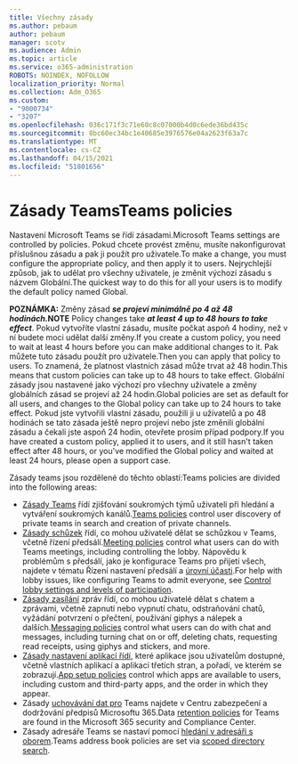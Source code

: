 ```yaml
---
title: Všechny zásady
ms.author: pebaum
author: pebaum
manager: scotv
ms.audience: Admin
ms.topic: article
ms.service: o365-administration
ROBOTS: NOINDEX, NOFOLLOW
localization_priority: Normal
ms.collection: Adm_O365
ms.custom:
- "9000734"
- "3207"
ms.openlocfilehash: 036c171f3c71e60c8c07000b4d0c6ede36bd435c
ms.sourcegitcommit: 8bc60ec34bc1e40685e3976576e04a2623f63a7c
ms.translationtype: MT
ms.contentlocale: cs-CZ
ms.lasthandoff: 04/15/2021
ms.locfileid: "51801656"
---
```

# <a name="teams-policies"></a><span data-ttu-id="9d527-102">Zásady Teams</span><span class="sxs-lookup"><span data-stu-id="9d527-102">Teams policies</span></span>

<span data-ttu-id="9d527-103">Nastavení Microsoft Teams se řídí zásadami.</span><span class="sxs-lookup"><span data-stu-id="9d527-103">Microsoft Teams settings are controlled by policies.</span></span> <span data-ttu-id="9d527-104">Pokud chcete provést změnu, musíte nakonfigurovat příslušnou zásadu a pak ji použít pro uživatele.</span><span class="sxs-lookup"><span data-stu-id="9d527-104">To make a change, you must configure the appropriate policy, and then apply it to users.</span></span> <span data-ttu-id="9d527-105">Nejrychlejší způsob, jak to udělat pro všechny uživatele, je změnit výchozí zásadu s názvem Globální.</span><span class="sxs-lookup"><span data-stu-id="9d527-105">The quickest way to do this for all your users is to modify the default policy named Global.</span></span> 

<span data-ttu-id="9d527-106">**POZNÁMKA:** Změny zásad **_se projeví minimálně po 4 až 48 hodinách._**</span><span class="sxs-lookup"><span data-stu-id="9d527-106">**NOTE** Policy changes take **_at least 4 up to 48 hours to take effect_**.</span></span> <span data-ttu-id="9d527-107">Pokud vytvoříte vlastní zásadu, musíte počkat aspoň 4 hodiny, než v ní budete moci udělat další změny.</span><span class="sxs-lookup"><span data-stu-id="9d527-107">If you create a custom policy, you need to wait at least 4 hours before you can make additional changes to it.</span></span> <span data-ttu-id="9d527-108">Pak můžete tuto zásadu použít pro uživatele.</span><span class="sxs-lookup"><span data-stu-id="9d527-108">Then you can apply that policy to users.</span></span> <span data-ttu-id="9d527-109">To znamená, že platnost vlastních zásad může trvat až 48 hodin.</span><span class="sxs-lookup"><span data-stu-id="9d527-109">This means that custom policies can take up to 48 hours to take effect.</span></span> <span data-ttu-id="9d527-110">Globální zásady jsou nastavené jako výchozí pro všechny uživatele a změny globálních zásad se projeví až 24 hodin.</span><span class="sxs-lookup"><span data-stu-id="9d527-110">Global policies are set as default for all users, and changes to the Global policy can take up to 24 hours to take effect.</span></span> <span data-ttu-id="9d527-111">Pokud jste vytvořili vlastní zásadu, použili ji u uživatelů a po 48 hodinách se tato zásada ještě nepro projeví nebo jste změnili globální zásadu a čekali jste aspoň 24 hodin, otevřete prosím případ podpory.</span><span class="sxs-lookup"><span data-stu-id="9d527-111">If you have created a custom policy, applied it to users, and it still hasn't taken effect after 48 hours, or you've modified the Global policy and waited at least 24 hours, please open a support case.</span></span>

<span data-ttu-id="9d527-112">Zásady teams jsou rozdělené do těchto oblastí:</span><span class="sxs-lookup"><span data-stu-id="9d527-112">Teams policies are divided into the following areas:</span></span>

- <span data-ttu-id="9d527-113">[Zásady Teams](https://docs.microsoft.com/MicrosoftTeams/teams-policies) řídí zjišťování soukromých týmů uživateli při hledání a vytváření soukromých kanálů.</span><span class="sxs-lookup"><span data-stu-id="9d527-113">[Teams policies](https://docs.microsoft.com/MicrosoftTeams/teams-policies) control user discovery of private teams in search and creation of private channels.</span></span>  
- <span data-ttu-id="9d527-114">[Zásady schůzek](https://docs.microsoft.com/microsoftteams/meeting-policies-in-teams) řídí, co mohou uživatelé dělat se schůzkou v Teams, včetně řízení předsálí.</span><span class="sxs-lookup"><span data-stu-id="9d527-114">[Meeting policies](https://docs.microsoft.com/microsoftteams/meeting-policies-in-teams) control what users can do with Teams meetings, including controlling the lobby.</span></span> <span data-ttu-id="9d527-115">Nápovědu k problémům s předsálí, jako je konfigurace Teams pro přijetí všech, najdete v tématu Řízení nastavení předsálí a [úrovní účasti](https://docs.microsoft.com/alchemyinsights/bypass-lobby).</span><span class="sxs-lookup"><span data-stu-id="9d527-115">For help with lobby issues, like configuring Teams to admit everyone, see [Control lobby settings and levels of participation](https://docs.microsoft.com/alchemyinsights/bypass-lobby).</span></span>
- <span data-ttu-id="9d527-116">[Zásady zasílání](https://docs.microsoft.com/microsoftteams/messaging-policies-in-teams) zpráv řídí, co mohou uživatelé dělat s chatem a zprávami, včetně zapnutí nebo vypnutí chatu, odstraňování chatů, vyžádání potvrzení o přečtení, používání giphys a nálepek a dalších.</span><span class="sxs-lookup"><span data-stu-id="9d527-116">[Messaging policies](https://docs.microsoft.com/microsoftteams/messaging-policies-in-teams) control what users can do with chat and messages, including turning chat on or off, deleting chats, requesting read receipts, using giphys and stickers, and more.</span></span>
- <span data-ttu-id="9d527-117">[Zásady nastavení aplikací řídí,](https://docs.microsoft.com/MicrosoftTeams/teams-app-setup-policies) které aplikace jsou uživatelům dostupné, včetně vlastních aplikací a aplikací třetích stran, a pořadí, ve kterém se zobrazují.</span><span class="sxs-lookup"><span data-stu-id="9d527-117">[App setup policies](https://docs.microsoft.com/MicrosoftTeams/teams-app-setup-policies) control which apps are available to users, including custom and third-party apps, and the order in which they appear.</span></span>  
- <span data-ttu-id="9d527-118">Zásady [uchovávání dat pro](https://docs.microsoft.com/microsoftteams/retention-policies) Teams najdete v Centru zabezpečení a dodržování předpisů Microsoftu 365.</span><span class="sxs-lookup"><span data-stu-id="9d527-118">Data [retention policies](https://docs.microsoft.com/microsoftteams/retention-policies) for Teams are found in the Microsoft 365 security and Compliance Center.</span></span>
- <span data-ttu-id="9d527-119">Zásady adresáře Teams se nastaví pomocí [hledání v adresáři s oborem](https://docs.microsoft.com/MicrosoftTeams/teams-scoped-directory-search).</span><span class="sxs-lookup"><span data-stu-id="9d527-119">Teams address book policies are set via [scoped directory search](https://docs.microsoft.com/MicrosoftTeams/teams-scoped-directory-search).</span></span>